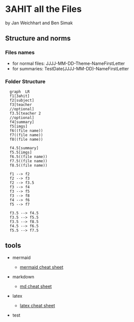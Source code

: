 # 3AHIT all the Files

by  Jan Weichhart and Ben Simak

## Structure and norms

### Files names
  
- for normal files: JJJJ-MM-DD-Theme-NameFirstLetter
- for summaries: TestDate(JJJJ-MM-DD)-NameFirstLetter

### Folder Structure
  
```mermaid
  graph  LR
  f1[3ahit]
  f2[subject]
  f3[teacher
  //optional]
  f3.5[teacher 2
  //optional]
  f4[summary]
  f5[imgs]
  f6((file name))
  f7((file name))
  f8((file name))

  f4.5[summary]
  f5.5[imgs]
  f6.5((file name))
  f7.5((file name))
  f8.5((file name))

  f1 --> f2
  f2 --> f3
  f2 --> f3.5
  f3 --> f4
  f3 --> f5
  f3 --> f8
  f4 --> f6
  f5 --> f7

  f3.5 --> f4.5
  f3.5 --> f5.5
  f3.5 --> f8.5
  f4.5 --> f6.5
  f5.5 --> f7.5

  ```

## tools

- mermaid
  - [mermaid cheat sheet](https://mermaid.js.org/ecosystem/tutorials.html)
- markdown
  - [md cheat sheet](https://github.com/adam-p/markdown-here/wiki/Markdown-Cheatsheet)
- latex
  - [latex cheat sheet](https://quickref.me/latex.html)

- test